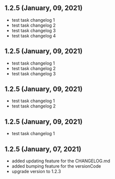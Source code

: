 ## 1.2.5 (January, 09, 2021) 
* test task changelog 1
* test task changelog 2
* test task changelog 3
* test task changelog 4 

## 1.2.5 (January, 09, 2021) 
* test task changelog 1
* test task changelog 2
* test task changelog 3 

## 1.2.5 (January, 09, 2021) 
* test task changelog 1
* test task changelog 2 

## 1.2.5 (January, 09, 2021) 
* test task changelog 1 

## 1.2.5 (January, 07, 2021)
* added updating feature for the CHANGELOG.md
* added bumping feature for the versionCode
* upgrade version to 1.2.3